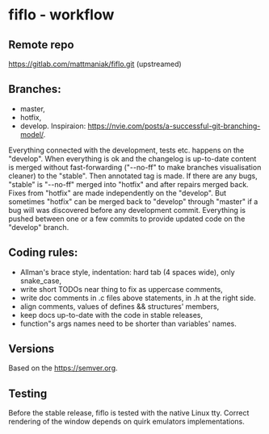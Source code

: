 # fiflo - workflow

## Remote repo
https://gitlab.com/mattmaniak/fiflo.git (upstreamed)

## Branches:
- master,
- hotfix,
- develop.
Inspiraion: https://nvie.com/posts/a-successful-git-branching-model/.

Everything connected with the development, tests etc. happens on the "develop".
When everything is ok and the changelog is up-to-date content is merged without
fast-forwarding ("--no-ff" to make branches visualisation cleaner) to the
"stable". Then annotated tag is made. If there are any bugs, "stable" is
"--no-ff" merged into "hotfix" and after repairs merged back. Fixes from
"hotfix" are made independently on the "develop". But sometimes "hotfix" can be
merged back to "develop" through "master" if a bug will was discovered before
any development commit. Everything is pushed between one or a few commits to
provide updated code on the "develop" branch.

## Coding rules:
- Allman's brace style, indentation: hard tab (4 spaces wide), only snake_case,
- write short TODOs near thing to fix as uppercase comments,
- write doc comments in .c files above statements, in .h at the right side.
- align comments, values of defines && structures' members,
- keep docs up-to-date with the code in stable releases,
- function"s args names need to be shorter than variables' names.

## Versions
Based on the https://semver.org.

## Testing
Before the stable release, fiflo is tested with the native Linux tty. 
Correct rendering of the window depends on quirk emulators implementations.

